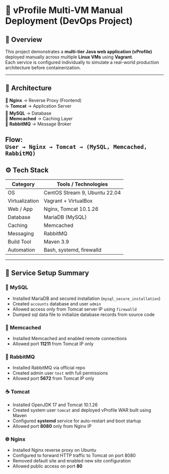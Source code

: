 # 🚀 vProfile Multi-VM Manual Deployment (DevOps Project)

## 📘 Overview
This project demonstrates a **multi-tier Java web application (vProfile)** deployed manually across multiple **Linux VMs** using **Vagrant**.  
Each service is configured individually to simulate a real-world production architecture before containerization.

---

## 🧩 Architecture

🧱 **Nginx** → Reverse Proxy (Frontend)  
☕ **Tomcat** → Application Server  
🐬 **MySQL** → Database  
💾 **Memcached** → Caching Layer  
🐇 **RabbitMQ** → Message Broker  

**Flow:**  
`User → Nginx → Tomcat → (MySQL, Memcached, RabbitMQ)`
---

## ⚙️ Tech Stack

| Category | Tools / Technologies |
|-----------|----------------------|
| OS | CentOS Stream 9, Ubuntu 22.04 |
| Virtualization | Vagrant + VirtualBox |
| Web / App | Nginx, Tomcat 10.1.26 |
| Database | MariaDB (MySQL) |
| Caching | Memcached |
| Messaging | RabbitMQ |
| Build Tool | Maven 3.9 |
| Automation | Bash, systemd, firewalld |

---

## 🧰 Service Setup Summary

### 🐬 MySQL
- Installed MariaDB and secured installation (`mysql_secure_installation`)  
- Created `accounts` database and user `admin`  
- Allowed access only from Tomcat server IP using `firewalld`
- Dumped sql data file to initialize database records from source code

### 💾 Memcached
- Installed Memcached and enabled remote connections  
- Allowed port **11211** from Tomcat IP only

### 🐇 RabbitMQ
- Installed RabbitMQ via official repo  
- Created admin user `test` with full permissions  
- Allowed port **5672** from Tomcat IP only

### ☕ Tomcat
- Installed OpenJDK 17 and Tomcat 10.1.26  
- Created system user `tomcat` and deployed vProfile WAR built using Maven  
- Configured **systemd** service for auto-restart and boot startup  
- Allowed port **8080** only from Nginx IP

### 🌐 Nginx
- Installed Nginx reverse proxy on Ubuntu  
- Configured to forward HTTP traffic to Tomcat on port 8080  
- Removed default site and enabled new site configuration  
- Allowed public access on port **80**
